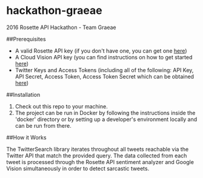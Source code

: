 # hackathon-graeae
2016 Rosette API Hackathon - Team Graeae

##Prerequisites 

* A valid Rosette API key (if you don't have one, you can get one [here](https://developer.rosette.com/signup))
* A Cloud Vision API key (you can find instructions on how to get started [here](https://cloud.google.com/vision/docs/getting-started))
* Twitter Keys and Access Tokens (including all of the following: API Key, API Secret, Access Token, Access Token Secret which can be obtained [here](https://apps.twitter.com/app))

##Installation

1. Check out this repo to your machine.
2. The project can be run in Docker by following the instructions inside the 'docker' directory or by setting up a developer's environment locally and can be run from there.

##How it Works

The TwitterSearch library iterates throughout all tweets reachable via the Twitter API that match the provided query. The data collected from each tweet is processed through the Rosette API sentiment analyzer and Google Vision simultaneously in order to detect sarcastic tweets. 
